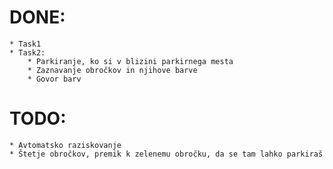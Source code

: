 # DONE:
	* Task1
	* Task2:
		* Parkiranje, ko si v blizini parkirnega mesta
		* Zaznavanje obročkov in njihove barve
		* Govor barv
# TODO:
	* Avtomatsko raziskovanje
	* Štetje obročkov, premik k zelenemu obročku, da se tam lahko parkiraš 
